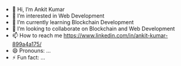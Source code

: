 - 👋 Hi, I’m Ankit Kumar
- 👀 I’m interested in Web Development
- 🌱 I’m currently learning Blockchain Development
- 💞️ I’m looking to collaborate on Blockchain and Web Development
- 📫 How to reach me https://www.linkedin.com/in/ankit-kumar-899a4a175/
- 😄 Pronouns: ...
- ⚡ Fun fact: ...

<!---
ankitloura/ankitloura is a ✨ special ✨ repository because its `README.md` (this file) appears on your GitHub profile.
You can click the Preview link to take a look at your changes.
--->

